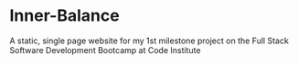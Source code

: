 # Inner-Balance
A static, single page website for my 1st milestone project on the Full Stack Software Development Bootcamp at Code Institute
